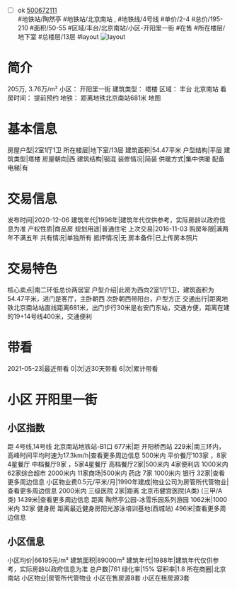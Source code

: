 - [ ] ok [500672111](https://bj.5i5j.com/ershoufang/500672111.html)  
 #地铁站/陶然亭 #地铁站/北京南站 ,  #地铁线/4号线
#单价/2-4 #总价/195-210 #面积/50-55   #区域/丰台/北京南站/小区-开阳里一街 #在售 #所在楼层/地下室 #总楼层/13层 #layout 
![layout](http://image2.5i5j.com//group1/M00/E1/DA/CgqJMl687VOAC41DAAK7P9DtUFU095.jpg_P5.jpg) 
# 简介 
 205万,  3.76万/m² 
小区： 开阳里一街
建筑类型： 塔楼
区域： 丰台 北京南站
看房时间： 提前预约
地铁： 距离地铁北京南站681米 地图
# 基本信息 
 房屋户型|2室1厅1卫
所在楼层|地下室/13层
建筑面积|54.47平米
户型结构|平层
建筑类型|塔楼
房屋朝向|西
建筑结构|钢混
装修情况|简装
供暖方式|集中供暖
配备电梯|有
# 交易信息 
 发布时间|2020-12-06
建筑年代|1996年|建筑年代仅供参考，实际房龄以政府信息为准
产权性质|商品房
规划用途|普通住宅
上次交易|2016-11-03
购房年限|满两年不满五年
共有情况|单独所有
抵押情况|无
房本备件|已上传房本照片
# 交易特色 
 核心卖点|南二环低总价两居室
户型介绍|此房为西向2室1厅1卫，建筑面积为54.47平米，进门是客厅，主卧朝西 次卧朝西带阳台，户型方正
交通出行|距离地铁北京南站站直线距离681米，出门步行30米是右安门东站，交通方便，距离在建的19+14号线400米，交通便利
# 带看 
 2021-05-23|最近带看	 0|次|近30天带看	 6|次|累计带看
# 小区 开阳里一街
## 小区指数 
 距 4号线,14号线 北京南站地铁站-B1口 677米|距 开阳桥西站 229米|南三环内， 高峰时间平均时速为17.3km/h|查看更多周边信息
500米内 平价餐厅103家 ，8家4星餐厅
中档餐厅9家 ，5家4星餐厅
高档餐厅2家|500米内 4家便利店
1000米内 62家综合超市
2000米内 11家商场|500米内 药店 7家
1000米内 银行 32家|查看更多周边信息
小区物业费0.5元/平米/月|1990年建成|物业公司为房管所代管物业|查看更多周边信息
2000米内 三级医院 2家|距离 北京市健宫医院(A类) (三甲/A类) 1439米|查看更多周边信息
距离 陶然亭公园-冰雪乐园系列游园 1062米|1000米内 32家 健身房
距离最近健身房阳光游泳培训基地(西城站) 496米|查看更多周边信息
## 小区信息 
 小区均价|66195元/m²
建筑面积|89000m²
建筑年代|1988年|建筑年代仅供参考，实际房龄以政府信息为准
总户数|761
绿化率|15%
容积率|1.8
所在商圈|北京南站
小区物业|房管所代管物业
小区在售房源8套
小区在租房源3套

